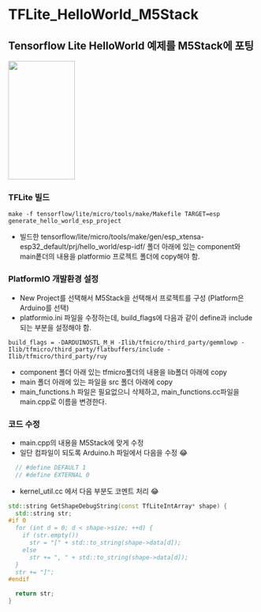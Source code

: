 # TFLite_HelloWorld_M5Stack
## Tensorflow Lite HelloWorld 예제를 M5Stack에 포팅

<img src="tflite_m5stack.gif" width="135" height="240" />

### TFLite 빌드
~~~
make -f tensorflow/lite/micro/tools/make/Makefile TARGET=esp generate_hello_world_esp_project
~~~
- 빌드한 tensorflow/lite/micro/tools/make/gen/esp_xtensa-esp32_default/prj/hello_world/esp-idf/ 폴더 아래에 있는 component와 main퐅더의 내용을 platformio 프로젝트 폴더에 copy해야 함.

### PlatformIO 개발환경 설정
- New Project를 선택해서 M5Stack을 선택해서 프로젝트를 구성 (Platform은 Arduino를 선택)
- platformio.ini 파일을 수정하는데, build_flags에 다음과 같이 define과 include되는 부분을 설정해야 함.
~~~
build_flags = -DARDUINOSTL_M_H -Ilib/tfmicro/third_party/gemmlowp -Ilib/tfmicro/third_party/flatbuffers/include -Ilib/tfmicro/third_party/ruy
~~~
- component 폴더 아래 있는 tfmicro폴더의 내용을 lib폴더 아래에 copy
- main 폴더 아래에 있는 파일을 src 폴더 아래에 copy
- main_functions.h 파일은 필요없으니 삭제하고, main_functions.cc파일을 main.cpp로 이름을 변경한다.

### 코드 수정
- main.cpp의 내용을 M5Stack에 맞게 수정
- 일단 컴파일이 되도록 Arduino.h 파일에서 다음을 수정 :joy:
```c++
  // #define DEFAULT 1
  // #define EXTERNAL 0
```
- kernel_util.cc 에서 다음 부분도 코멘트 처리 :joy:
```c++
std::string GetShapeDebugString(const TfLiteIntArray* shape) {
  std::string str;
#if 0
  for (int d = 0; d < shape->size; ++d) {
    if (str.empty())
      str = "[" + std::to_string(shape->data[d]);
    else
      str += ", " + std::to_string(shape->data[d]);
  }
  str += "]";
#endif

  return str;
}
```